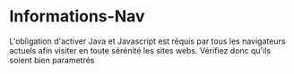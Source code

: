 # Informations-Nav
L'obligation d'activer Java et Javascript est réquis par tous les navigateurs actuels afin visiter en toute sérénité les sites webs.
Vérifiez donc qu'ils soient bien parametrés
